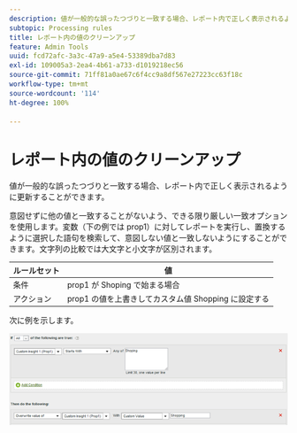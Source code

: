 ```yaml
---
description: 値が一般的な誤ったつづりと一致する場合、レポート内で正しく表示されるように更新することができます。
subtopic: Processing rules
title: レポート内の値のクリーンアップ
feature: Admin Tools
uuid: fcd72afc-3a3c-47a9-a5e4-53389dba7d83
exl-id: 109005a3-2ea4-4b61-a733-d1019218ec56
source-git-commit: 71ff81a0ae67c6f4cc9a8df567e27223cc63f18c
workflow-type: tm+mt
source-wordcount: '114'
ht-degree: 100%

---
```


# レポート内の値のクリーンアップ

値が一般的な誤ったつづりと一致する場合、レポート内で正しく表示されるように更新することができます。

意図せずに他の値と一致することがないよう、できる限り厳しい一致オプションを使用します。変数（下の例では prop1）に対してレポートを実行し、置換するように選択した語句を検索して、意図しない値と一致しないようにすることができます。文字列の比較では大文字と小文字が区別されます。

| ルールセット | 値 |
|---|---|
| 条件 | prop1 が Shoping で始まる場合 |
| アクション | prop1 の値を上書きしてカスタム値 Shopping に設定する |

次に例を示します。

![](assets/clean-up-values-in-report.png)
